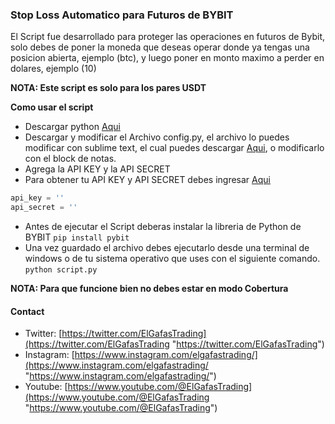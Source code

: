 ### Stop Loss Automatico para Futuros de BYBIT

El Script fue desarrollado para proteger las operaciones en futuros de Bybit, solo debes de poner la moneda que deseas operar donde ya tengas una posicion abierta, ejemplo (btc), y luego poner en monto maximo a perder en dolares, ejemplo (10)

**NOTA: Este script es solo para los pares USDT**

**Como usar el script**
- Descargar python [Aqui](https://www.python.org/ "Aqui")
- Descargar y modificar el Archivo config.py, el archivo lo puedes modificar con sublime text, el cual puedes descargar [Aqui](https://www.sublimetext.com/ "Aqui"), o modificarlo con el block de notas.
- Agrega la API KEY y la API SECRET
- Para obtener tu API KEY y API SECRET debes ingresar [Aqui](https://partner.bybit.com/b/GafasTrading "Aqui")
```python
api_key = ''
api_secret = ''
```
- Antes de ejecutar el Script deberas instalar la libreria de Python de BYBIT `pip install pybit`
- Una vez guardado el archivo debes ejecutarlo desde una terminal de windows o de tu sistema operativo que uses con el siguiente comando.
`python script.py`

**NOTA: Para que funcione bien no debes estar en modo Cobertura**

#### Contact
- Twitter: [https://twitter.com/ElGafasTrading](https://twitter.com/ElGafasTrading "https://twitter.com/ElGafasTrading")
- Instagram: [https://www.instagram.com/elgafastrading/](https://www.instagram.com/elgafastrading/ "https://www.instagram.com/elgafastrading/")
- Youtube: [https://www.youtube.com/@ElGafasTrading](https://www.youtube.com/@ElGafasTrading "https://www.youtube.com/@ElGafasTrading")
